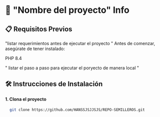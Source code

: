 # 🚀  "Nombre del proyecto" Info

## 📋 Requisitos Previos

"listar requerimientos antes de ejecutar el proyecto "
Antes de comenzar, asegúrate de tener instalado:

PHP 8.4


" listar el  paso a paso para ejecutar el poryecto de manera local "


## 🛠️ Instrucciones de Instalación


#### 1. Clona el proyecto

```bash
  git clone https://github.com/HANSSJSJJSJS/REPO-SEMILLEROS.git
```


